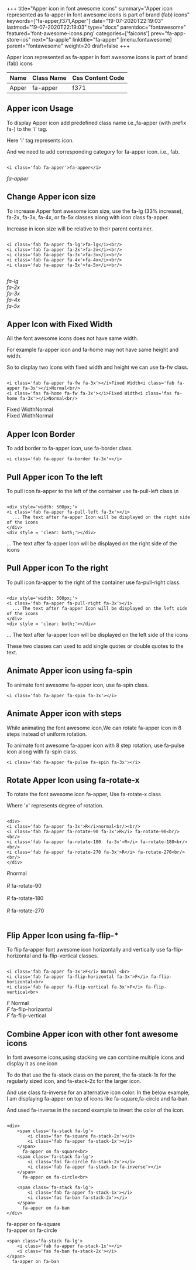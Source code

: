 +++
title="Apper icon in font awesome icons"
summary="Apper icon represented as fa-apper in font awesome icons is part of brand (fab) icons"
keywords=["fa-apper,f371,Apper"]
date="19-07-2020T22:19:03"
lastmod="19-07-2020T22:19:03"
type="docs"
parentdoc="fontawesome"
featured='font-awesome-icons.png'
categories=['faicons']
prev="fa-app-store-ios"
next="fa-apple"
linktitle="fa-apper"
[menu.fontawesome]
parent="fontawesome"
weight=20
draft=false
+++


Apper icon represented as fa-apper in font awesome icons is part of brand (fab) icons

<div class='table-responsive'><table class='table'><thead><tr><th>Name</th><th>Class Name</th><th>Css Content Code</th></tr></thead><tbody><tr><td>Apper</td><td>fa-apper</td><td>f371</td></tr></tbody></table></div>



## Apper icon Usage

To display Apper icon add predefined class name i.e.,fa-apper (with prefix fa-) to the 'i' tag.

Here 'i' tag represents icon.

And we need to add corresponding category for fa-apper icon. i.e., fab.


```

<i class='fab fa-apper'>fa-apper</i>
```

<i class='fab fa-apper'>fa-apper</i>




## Change Apper icon size
To increase Apper font awesome icon size, use the fa-lg (33% increase), fa-2x, fa-3x, fa-4x, or fa-5x classes along with icon class fa-apper.

Increase in icon size will be relative to their parent container. 

```

<i class='fab fa-apper fa-lg'>fa-lg</i><br/>
<i class='fab fa-apper fa-2x'>fa-2x</i><br/>
<i class='fab fa-apper fa-3x'>fa-3x</i><br/>
<i class='fab fa-apper fa-4x'>fa-4x</i><br/>
<i class='fab fa-apper fa-5x'>fa-5x</i><br/>
            
```

<i class='fab fa-apper fa-lg'>fa-lg</i><br/>
<i class='fab fa-apper fa-2x'>fa-2x</i><br/>
<i class='fab fa-apper fa-3x'>fa-3x</i><br/>
<i class='fab fa-apper fa-4x'>fa-4x</i><br/>
<i class='fab fa-apper fa-5x'>fa-5x</i><br/>
            



## Apper Icon with Fixed Width 

All the font awesome icons does not have same width.

For example fa-apper icon and fa-home may not have same height and width.

So to display two icons with fixed width and height we can use fa-fw class.


```

<i class='fab fa-apper fa-fw fa-3x'></i>Fixed Width<i class='fab fa-apper fa-3x'></i>Normal<br/>
<i class='fas fa-home fa-fw fa-3x'></i>Fixed Width<i class='fas fa-home fa-3x'></i>Normal<br/>
```

<i class='fab fa-apper fa-fw fa-3x'></i>Fixed Width<i class='fab fa-apper fa-3x'></i>Normal<br/>
<i class='fas fa-home fa-fw fa-3x'></i>Fixed Width<i class='fas fa-home fa-3x'></i>Normal<br/>



## Apper Icon Border 

To add border to fa-apper icon, use fa-border class.


```
<i class='fab fa-apper fa-border fa-3x'></i>

```
<i class='fab fa-apper fa-border fa-3x'></i>





## Pull Apper icon To the left

To pull icon fa-apper to the left of the container use fa-pull-left class.\n

```

<div style='width: 500px;'>
<i class='fab fa-apper fa-pull-left fa-3x'></i>
  ... The text after fa-apper Icon will be displayed on the right side of the icons
</div>
<div style = 'clear: both;'></div>
```

<div style='width: 500px;'>
<i class='fab fa-apper fa-pull-left fa-3x'></i>
  ... The text after fa-apper Icon will be displayed on the right side of the icons
</div>
<div style = 'clear: both;'></div>




## Pull Apper icon To the right
To pull icon fa-apper to the right of the container use fa-pull-right class.

```

<div style='width: 500px;'>
<i class='fab fa-apper fa-pull-right fa-3x'></i>
  ... The text after fa-apper Icon will be displayed on the left side of the icons
</div>
<div style = 'clear: both;'></div>
```

<div style='width: 500px;'>
<i class='fab fa-apper fa-pull-right fa-3x'></i>
  ... The text after fa-apper Icon will be displayed on the left side of the icons
</div>
<div style = 'clear: both;'></div>

These two classes can used to add single quotes or double quotes to the text.


## Animate Apper icon using fa-spin
To animate font awesome fa-apper icon, use fa-spin class.

```
<i class='fab fa-apper fa-spin fa-3x'></i>
```
<i class='fab fa-apper fa-spin fa-3x'></i>




## Animate Apper icon with steps
While animating the font awesome icon,We can rotate fa-apper icon in 8 steps instead of uniform rotation.

To animate font awesome fa-apper icon with 8 step rotation, use fa-pulse icon along with fa-spin class.


```
<i class='fab fa-apper fa-pulse fa-spin fa-3x'></i>

```
<i class='fab fa-apper fa-pulse fa-spin fa-3x'></i>





## Rotate Apper Icon using fa-rotate-x
To rotate the font awesome icon fa-apper, Use fa-rotate-x class

Where 'x' represents degree of rotation.


```

<div>
<i class='fab fa-apper fa-3x'>R</i>normal<br/><br/>
<i class='fab fa-apper fa-rotate-90 fa-3x'>R</i> fa-rotate-90<br/><br/> 
<i class='fab fa-apper fa-rotate-180  fa-3x'>R</i> fa-rotate-180<br/><br/> 
<i class='fab fa-apper fa-rotate-270 fa-3x'>R</i> fa-rotate-270<br/><br/>
</div>
```

<div>
<i class='fab fa-apper fa-3x'>R</i>normal<br/><br/>
<i class='fab fa-apper fa-rotate-90 fa-3x'>R</i> fa-rotate-90<br/><br/> 
<i class='fab fa-apper fa-rotate-180  fa-3x'>R</i> fa-rotate-180<br/><br/> 
<i class='fab fa-apper fa-rotate-270 fa-3x'>R</i> fa-rotate-270<br/><br/>
</div>




## Flip Apper Icon using fa-flip-*
To flip fa-apper font awesome icon horizontally and vertically use fa-flip-horizontal and fa-flip-vertical classes. 

```

<i class='fab fa-apper fa-3x'>F</i> Normal <br>
<i class='fab fa-apper fa-flip-horizontal fa-3x'>F</i> fa-flip-horizontal<br>
<i class='fab fa-apper fa-flip-vertical fa-3x'>F</i> fa-flip-vertical<br>
```

<i class='fab fa-apper fa-3x'>F</i> Normal <br>
<i class='fab fa-apper fa-flip-horizontal fa-3x'>F</i> fa-flip-horizontal<br>
<i class='fab fa-apper fa-flip-vertical fa-3x'>F</i> fa-flip-vertical<br>




## Combine Apper icon with other font awesome icons
In font awesome icons,using stacking we can combine multiple icons and display it as one icon 

To do that use the fa-stack class on the parent, the fa-stack-1x for the regularly sized icon, and fa-stack-2x for the larger icon.

And use class fa-inverse for an alternative icon color. 
In the below example, I am displaying fa-apper on top of icons like fa-square,fa-circle and fa-ban.

And used fa-inverse in the second example to invert the color of the icon.

```

<div>
    <span class='fa-stack fa-lg'>
        <i class='far fa-square fa-stack-2x'></i>
        <i class='fab fa-apper fa-stack-1x'></i>
    </span>
      fa-apper on fa-square<br>
    <span class='fa-stack fa-lg'>
        <i class='fas fa-circle fa-stack-2x'></i>
        <i class='fab fa-apper fa-stack-1x fa-inverse'></i>
    </span>
      fa-apper on fa-circle<br>

    <span class='fa-stack fa-lg'>
        <i class='fab fa-apper fa-stack-1x'></i>
        <i class='fas fa-ban fa-stack-2x'></i>
    </span>
      fa-apper on fa-ban
</div>
```

<div>
    <span class='fa-stack fa-lg'>
        <i class='far fa-square fa-stack-2x'></i>
        <i class='fab fa-apper fa-stack-1x'></i>
    </span>
      fa-apper on fa-square<br>
    <span class='fa-stack fa-lg'>
        <i class='fas fa-circle fa-stack-2x'></i>
        <i class='fab fa-apper fa-stack-1x fa-inverse'></i>
    </span>
      fa-apper on fa-circle<br>

    <span class='fa-stack fa-lg'>
        <i class='fab fa-apper fa-stack-1x'></i>
        <i class='fas fa-ban fa-stack-2x'></i>
    </span>
      fa-apper on fa-ban
</div>






